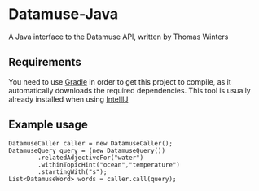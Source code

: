 # Datamuse-Java
A Java interface to the Datamuse API, written by Thomas Winters

## Requirements

You need to use [Gradle](https://gradle.org/) in order to get this project to compile, as it automatically downloads the required dependencies.
This tool is usually already installed when using  [IntellIJ](https://www.jetbrains.com/idea/)

## Example usage
```
DatamuseCaller caller = new DatamuseCaller();
DatamuseQuery query = (new DatamuseQuery())
        .relatedAdjectiveFor("water")
        .withinTopicHint("ocean","temperature")
        .startingWith("s");
List<DatamuseWord> words = caller.call(query);
```
